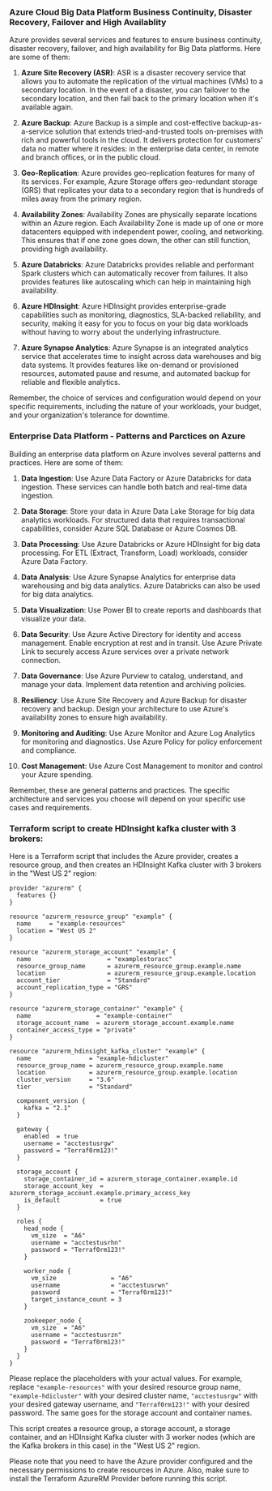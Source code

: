 ### Azure Cloud Big Data Platform Business Continuity, Disaster Recovery, Failover and High Availablity

Azure provides several services and features to ensure business continuity, disaster recovery, failover, and high availability for Big Data platforms. Here are some of them:

1. **Azure Site Recovery (ASR)**: ASR is a disaster recovery service that allows you to automate the replication of the virtual machines (VMs) to a secondary location. In the event of a disaster, you can failover to the secondary location, and then fail back to the primary location when it's available again.

2. **Azure Backup**: Azure Backup is a simple and cost-effective backup-as-a-service solution that extends tried-and-trusted tools on-premises with rich and powerful tools in the cloud. It delivers protection for customers’ data no matter where it resides: in the enterprise data center, in remote and branch offices, or in the public cloud.

3. **Geo-Replication**: Azure provides geo-replication features for many of its services. For example, Azure Storage offers geo-redundant storage (GRS) that replicates your data to a secondary region that is hundreds of miles away from the primary region.

4. **Availability Zones**: Availability Zones are physically separate locations within an Azure region. Each Availability Zone is made up of one or more datacenters equipped with independent power, cooling, and networking. This ensures that if one zone goes down, the other can still function, providing high availability.

5. **Azure Databricks**: Azure Databricks provides reliable and performant Spark clusters which can automatically recover from failures. It also provides features like autoscaling which can help in maintaining high availability.

6. **Azure HDInsight**: Azure HDInsight provides enterprise-grade capabilities such as monitoring, diagnostics, SLA-backed reliability, and security, making it easy for you to focus on your big data workloads without having to worry about the underlying infrastructure.

7. **Azure Synapse Analytics**: Azure Synapse is an integrated analytics service that accelerates time to insight across data warehouses and big data systems. It provides features like on-demand or provisioned resources, automated pause and resume, and automated backup for reliable and flexible analytics.

Remember, the choice of services and configuration would depend on your specific requirements, including the nature of your workloads, your budget, and your organization's tolerance for downtime.


### Enterprise Data Platform - Patterns and Parctices on Azure

Building an enterprise data platform on Azure involves several patterns and practices. Here are some of them:

1. **Data Ingestion**: Use Azure Data Factory or Azure Databricks for data ingestion. These services can handle both batch and real-time data ingestion.

2. **Data Storage**: Store your data in Azure Data Lake Storage for big data analytics workloads. For structured data that requires transactional capabilities, consider Azure SQL Database or Azure Cosmos DB.

3. **Data Processing**: Use Azure Databricks or Azure HDInsight for big data processing. For ETL (Extract, Transform, Load) workloads, consider Azure Data Factory.

4. **Data Analysis**: Use Azure Synapse Analytics for enterprise data warehousing and big data analytics. Azure Databricks can also be used for big data analytics.

5. **Data Visualization**: Use Power BI to create reports and dashboards that visualize your data.

6. **Data Security**: Use Azure Active Directory for identity and access management. Enable encryption at rest and in transit. Use Azure Private Link to securely access Azure services over a private network connection.

7. **Data Governance**: Use Azure Purview to catalog, understand, and manage your data. Implement data retention and archiving policies.

8. **Resiliency**: Use Azure Site Recovery and Azure Backup for disaster recovery and backup. Design your architecture to use Azure's availability zones to ensure high availability.

9. **Monitoring and Auditing**: Use Azure Monitor and Azure Log Analytics for monitoring and diagnostics. Use Azure Policy for policy enforcement and compliance.

10. **Cost Management**: Use Azure Cost Management to monitor and control your Azure spending.

Remember, these are general patterns and practices. The specific architecture and services you choose will depend on your specific use cases and requirements.

### Terraform script to create HDInsight kafka cluster with 3 brokers:

Here is a Terraform script that includes the Azure provider, creates a resource group, and then creates an HDInsight Kafka cluster with 3 brokers in the "West US 2" region:

```hcl
provider "azurerm" {
  features {}
}

resource "azurerm_resource_group" "example" {
  name     = "example-resources"
  location = "West US 2"
}

resource "azurerm_storage_account" "example" {
  name                     = "examplestoracc"
  resource_group_name      = azurerm_resource_group.example.name
  location                 = azurerm_resource_group.example.location
  account_tier             = "Standard"
  account_replication_type = "GRS"
}

resource "azurerm_storage_container" "example" {
  name                  = "example-container"
  storage_account_name  = azurerm_storage_account.example.name
  container_access_type = "private"
}

resource "azurerm_hdinsight_kafka_cluster" "example" {
  name                = "example-hdicluster"
  resource_group_name = azurerm_resource_group.example.name
  location            = azurerm_resource_group.example.location
  cluster_version     = "3.6"
  tier                = "Standard"

  component_version {
    kafka = "2.1"
  }

  gateway {
    enabled  = true
    username = "acctestusrgw"
    password = "Terraf0rm123!"
  }

  storage_account {
    storage_container_id = azurerm_storage_container.example.id
    storage_account_key  = azurerm_storage_account.example.primary_access_key
    is_default           = true
  }

  roles {
    head_node {
      vm_size  = "A6"
      username = "acctestusrhn"
      password = "Terraf0rm123!"
    }

    worker_node {
      vm_size               = "A6"
      username              = "acctestusrwn"
      password              = "Terraf0rm123!"
      target_instance_count = 3
    }

    zookeeper_node {
      vm_size  = "A6"
      username = "acctestusrzn"
      password = "Terraf0rm123!"
    }
  }
}
```

Please replace the placeholders with your actual values. For example, replace `"example-resources"` with your desired resource group name, `"example-hdicluster"` with your desired cluster name, `"acctestusrgw"` with your desired gateway username, and `"Terraf0rm123!"` with your desired password. The same goes for the storage account and container names.

This script creates a resource group, a storage account, a storage container, and an HDInsight Kafka cluster with 3 worker nodes (which are the Kafka brokers in this case) in the "West US 2" region.

Please note that you need to have the Azure provider configured and the necessary permissions to create resources in Azure. Also, make sure to install the Terraform AzureRM Provider before running this script.
